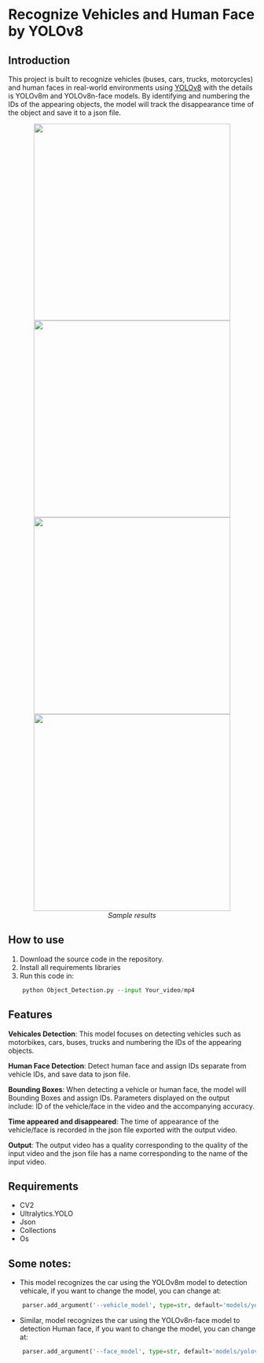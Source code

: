 # Recognize Vehicles and Human Face by YOLOv8
## Introduction
This project is built to recognize vehicles (buses, cars, trucks, motorcycles) and human faces in real-world environments using [YOLOv8](https://docs.ultralytics.com/models/yolov8/) with the details is YOLOv8m and YOLOv8n-face models. By identifying and numbering the IDs of the appearing objects, the model will track the disappearance time of the object and save it to a json file.

<p align="center">
  <img src="https://github.com/SaikySu/Yolov8-Vehicles-and-Human-face-Detection/blob/main/Example/Face_before.gif" width="400">
  <img src="https://github.com/SaikySu/Yolov8-Vehicles-and-Human-face-Detection/blob/main/Example/Face_after.gif" width="400"><br/>
  <img src="https://github.com/SaikySu/Yolov8-Vehicles-and-Human-face-Detection/blob/main/Example/Vehicles_before.gif" width="400">
  <img src="https://github.com/SaikySu/Yolov8-Vehicles-and-Human-face-Detection/blob/main/Example/Vehicles_after.gif" width="400"><br/>
  <i>Sample results</i>
</p>

## How to use
1. Download the source code in the repository.
2. Install all requirements libraries
3. Run this code in: 

```python
    python Object_Detection.py --input Your_video/mp4
```

## Features
**Vehicales Detection**: This model focuses on detecting vehicles such as motorbikes, cars, buses, trucks and numbering the IDs of the appearing objects.

**Human Face Detection**: Detect human face and assign IDs separate from vehicle IDs, and save data to json file.

**Bounding Boxes**: When detecting a vehicle or human face, the model will Bounding Boxes and assign IDs. Parameters displayed on the output include: ID of the vehicle/face in the video and the accompanying accuracy.

**Time appeared and disappeared**: The time of appearance of the vehicle/face is recorded in the json file exported with the output video.

**Output**: The output video has a quality corresponding to the quality of the input video and the json file has a name corresponding to the name of the input video.

## Requirements
* CV2
* Ultralytics.YOLO
* Json
* Collections
* Os

## Some notes:
* This model recognizes the car using the YOLOv8m model to detection vehicale, if you want to change the model, you can change at:

```python
    parser.add_argument('--vehicle_model', type=str, default='models/yolov8m.pt', help="Path to vehicle detection model")
```

* Similar, model recognizes the car using the YOLOv8n-face model to detection Human face, if you want to change the model, you can change at:

```python
    parser.add_argument('--face_model', type=str, default='models/yolov8n-face.pt', help="Path to face detection model")
```
